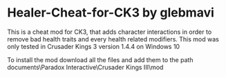 # Healer-Cheat-for-CK3 by glebmavi
This is a cheat mod for CK3, that adds character interactions in order to remove bad health traits and every health related modifiers.
This mod was only tested in Crusader Kings 3 version 1.4.4 on Windows 10

To install the mod download all the files and add them to the path documents\Paradox Interactive\Crusader Kings III\mod
